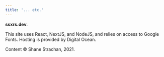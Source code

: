 ```yaml
---
title: '... etc.'
---
```


**ssxrs.dev**.

This site uses React, NextJS, and NodeJS, and relies on access to Google Fonts. Hosting is provided by Digital Ocean.

Content © Shane Strachan, 2021.